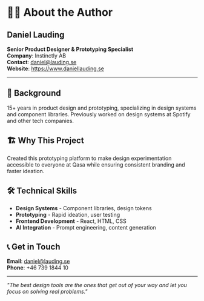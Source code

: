 # 👨‍💻 About the Author

## Daniel Lauding

**Senior Product Designer & Prototyping Specialist**  
**Company**: Instinctly AB  
**Contact**: daniel@lauding.se  
**Website**: https://www.daniellauding.se

---

## 🎯 Background

15+ years in product design and prototyping, specializing in design systems and component libraries. Previously worked on design systems at Spotify and other tech companies.

## 🏗️ Why This Project

Created this prototyping platform to make design experimentation accessible to everyone at Qasa while ensuring consistent branding and faster ideation.

## 🛠️ Technical Skills

- **Design Systems** - Component libraries, design tokens
- **Prototyping** - Rapid ideation, user testing
- **Frontend Development** - React, HTML, CSS
- **AI Integration** - Prompt engineering, content generation

## 📞 Get in Touch

**Email**: daniel@lauding.se  
**Phone**: +46 739 1844 10

---

*"The best design tools are the ones that get out of your way and let you focus on solving real problems."*
